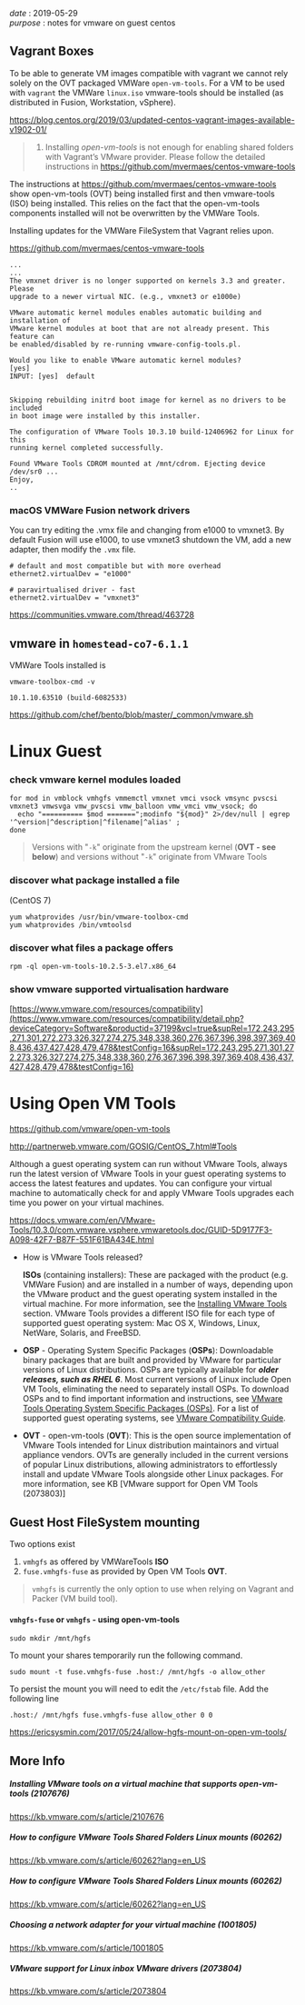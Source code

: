 *date* : 2019-05-29  
*purpose* : notes for vmware on guest centos
 
## Vagrant Boxes

To be able to generate VM images compatible with vagrant we cannot rely solely on the OVT packaged VMWare `open-vm-tools`. For a VM to be used with `vagrant`  the VMWare `linux.iso` vmware-tools should be installed (as distributed in Fusion, Workstation, vSphere).

https://blog.centos.org/2019/03/updated-centos-vagrant-images-available-v1902-01/

> 1. Installing *open-vm-tools* is not enough for enabling shared folders with Vagrant’s VMware provider. Please follow the detailed instructions in https://github.com/mvermaes/centos-vmware-tools

The instructions at https://github.com/mvermaes/centos-vmware-tools show open-vm-tools (OVT) being installed first and then vmware-tools (ISO) being installed. This relies on the fact that the open-vm-tools components installed will not be overwritten by the VMWare Tools.

Installing updates for the VMWare FileSystem that Vagrant relies upon.

https://github.com/mvermaes/centos-vmware-tools

```
...
...
The vmxnet driver is no longer supported on kernels 3.3 and greater. Please 
upgrade to a newer virtual NIC. (e.g., vmxnet3 or e1000e)

VMware automatic kernel modules enables automatic building and installation of
VMware kernel modules at boot that are not already present. This feature can
be enabled/disabled by re-running vmware-config-tools.pl.

Would you like to enable VMware automatic kernel modules?
[yes] 
INPUT: [yes]  default


Skipping rebuilding initrd boot image for kernel as no drivers to be included 
in boot image were installed by this installer.

The configuration of VMware Tools 10.3.10 build-12406962 for Linux for this 
running kernel completed successfully.

Found VMware Tools CDROM mounted at /mnt/cdrom. Ejecting device /dev/sr0 ...
Enjoy,
..

```

### macOS VMWare Fusion network drivers

You can try editing the .vmx file and changing from e1000 to vmxnet3. By default Fusion will use e1000, to use vmxnet3 shutdown the VM, add a new adapter, then modify the `.vmx` file.

```
# default and most compatible but with more overhead
ethernet2.virtualDev = "e1000"

# paravirtualised driver - fast
ethernet2.virtualDev = "vmxnet3"

```

https://communities.vmware.com/thread/463728



## vmware in `homestead-co7-6.1.1`

VMWare Tools installed is 

```
vmware-toolbox-cmd -v

10.1.10.63510 (build-6082533)
```

https://github.com/chef/bento/blob/master/_common/vmware.sh





# Linux Guest

### check vmware kernel modules loaded

```
for mod in vmblock vmhgfs vmmemctl vmxnet vmci vsock vmsync pvscsi vmxnet3 vmwsvga vmw_pvscsi vmw_balloon vmw_vmci vmw_vsock; do 
  echo "========== $mod =======";modinfo "${mod}" 2>/dev/null | egrep '^version|^description|^filename|^alias' ; 
done 

```

> Versions with "`-k`" originate from the upstream kernel (**OVT - see below**) and versions without "`-k`" originate from VMware Tools

### discover what package installed a file
 (CentOS 7)
```
yum whatprovides /usr/bin/vmware-toolbox-cmd
yum whatprovides /bin/vmtoolsd
```

### discover what files a package offers

```
rpm -ql open-vm-tools-10.2.5-3.el7.x86_64

```


### show vmware supported virtualisation hardware

[https://www.vmware.com/resources/compatibility](https://www.vmware.com/resources/compatibility/detail.php?deviceCategory=Software&productid=37199&vcl=true&supRel=172,243,295,271,301,272,273,326,327,274,275,348,338,360,276,367,396,398,397,369,408,436,437,427,428,479,478&testConfig=16&supRel=172,243,295,271,301,272,273,326,327,274,275,348,338,360,276,367,396,398,397,369,408,436,437,427,428,479,478&testConfig=16)




# Using Open VM Tools

https://github.com/vmware/open-vm-tools

http://partnerweb.vmware.com/GOSIG/CentOS_7.html#Tools

Although a guest operating system can run without VMware Tools, always run the latest version of VMware Tools in your guest operating systems to access the latest features and updates. You can configure your virtual machine to automatically check for and apply VMware Tools upgrades each time you power on your virtual machines.

https://docs.vmware.com/en/VMware-Tools/10.3.0/com.vmware.vsphere.vmwaretools.doc/GUID-5D9177F3-A098-42F7-B87F-551F61BA434E.html

- How is VMware Tools released?

  **ISOs** (containing installers): These are packaged with the product (e.g. VMWare Fusion) and are installed in a number of ways, depending upon the VMware product and the guest operating system installed in the virtual machine. For more information, see the [Installing VMware Tools ](https://docs.vmware.com/en/VMware-Tools/10.3.0/com.vmware.vsphere.vmwaretools.doc/GUID-D8892B15-73A5-4FCE-AB7D-56C2C90BD951.html#__)section. VMware Tools provides a different ISO file for each type of supported guest operating system: Mac OS X, Windows, Linux, NetWare, Solaris, and FreeBSD.

-  **OSP** - Operating System Specific Packages (**OSPs**): Downloadable binary packages that are built and provided by VMware for particular versions of Linux distributions. OSPs are typically available for ***older releases, such as RHEL 6***. Most current versions of Linux include Open VM Tools, eliminating the need to separately install OSPs. To download OSPs and to find important information and instructions, see [VMware Tools Operating System Specific Packages (OSPs)](https://www.vmware.com/support/packages.html). For a list of supported guest operating systems, see [VMware Compatibility Guide](https://www.vmware.com/resources/compatibility/search.php).

-  **OVT** - open-vm-tools (**OVT**): This is the open source implementation of VMware Tools intended for Linux distribution maintainors and virtual appliance vendors. OVTs are generally included in the current versions of popular Linux distributions, allowing administrators to effortlessly install and update VMware Tools alongside other Linux packages. For more information, see KB [VMware support for Open VM Tools (2073803)]



## Guest Host FileSystem mounting

Two options exist

1.  `vmhgfs` as offered by VMWareTools **ISO**
2.  `fuse.vmhgfs-fuse` as provided by Open VM Tools **OVT**.

> `vmhgfs` is currently the only option to use when relying on Vagrant and Packer (VM build tool).

#### `vmhgfs-fuse` or `vmhgfs` - using open-vm-tools

```
sudo mkdir /mnt/hgfs
```

To mount your shares temporarily run the following command.

```
sudo mount -t fuse.vmhgfs-fuse .host:/ /mnt/hgfs -o allow_other
```

To persist the mount you will need to edit the `/etc/fstab` file. Add the following line

```
.host:/ /mnt/hgfs fuse.vmhgfs-fuse allow_other 0 0
```

https://ericsysmin.com/2017/05/24/allow-hgfs-mount-on-open-vm-tools/





## More Info

##### Installing VMware tools on a virtual machine that supports open-vm-tools (2107676)

https://kb.vmware.com/s/article/2107676



##### How to configure VMware Tools Shared Folders Linux mounts (60262)

https://kb.vmware.com/s/article/60262?lang=en_US



##### How to configure VMware Tools Shared Folders Linux mounts (60262)

https://kb.vmware.com/s/article/60262?lang=en_US



##### Choosing a network adapter for your virtual machine (1001805)

https://kb.vmware.com/s/article/1001805



##### VMware support for Linux inbox VMware drivers (2073804)

https://kb.vmware.com/s/article/2073804


